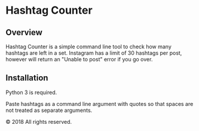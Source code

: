 # Hashtag Counter

## Overview
Hashtag Counter is a simple command line tool to check how many hashtags are left in a set. Instagram has a limit of 30 hashtags per post, however will return an "Unable to post" error if you go over.

## Installation
Python 3 is required. 

Paste hashtags as a command line argument with quotes so that spaces are not treated as separate arguments. 

© 2018 All rights reserved.


